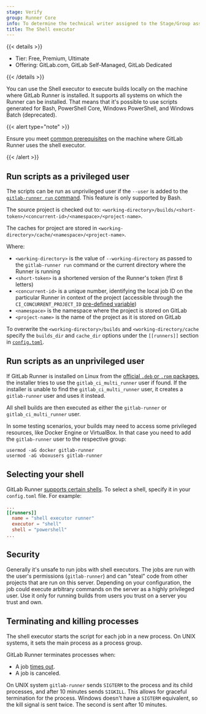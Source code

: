```yaml
---
stage: Verify
group: Runner Core
info: To determine the technical writer assigned to the Stage/Group associated with this page, see https://handbook.gitlab.com/handbook/product/ux/technical-writing/#assignments
title: The Shell executor
---
```


{{< details >}}

- Tier: Free, Premium, Ultimate
- Offering: GitLab.com, GitLab Self-Managed, GitLab Dedicated

{{< /details >}}

You can use the Shell executor to execute builds
locally on the machine where GitLab Runner is installed. It supports all systems on
which the Runner can be installed. That means that it's possible to use scripts
generated for Bash, PowerShell Core, Windows PowerShell, and Windows Batch (deprecated).

{{< alert type="note" >}}

Ensure you meet [common prerequisites](_index.md#prerequisites-for-non-docker-executors)
on the machine where GitLab Runner uses the shell executor.

{{< /alert >}}

## Run scripts as a privileged user

The scripts can be run as unprivileged user if the `--user` is added to the
[`gitlab-runner run` command](../commands/_index.md#gitlab-runner-run). This feature is only supported by Bash.

The source project is checked out to:
`<working-directory>/builds/<short-token>/<concurrent-id>/<namespace>/<project-name>`.

The caches for project are stored in
`<working-directory>/cache/<namespace>/<project-name>`.

Where:

- `<working-directory>` is the value of `--working-directory` as passed to the
  `gitlab-runner run` command or the current directory where the Runner is
  running
- `<short-token>` is a shortened version of the Runner's token (first 8 letters)
- `<concurrent-id>` is a unique number, identifying the local job ID on the
  particular Runner in context of the project (accessible through the
  `CI_CONCURRENT_PROJECT_ID` [pre-defined variable](https://docs.gitlab.com/ci/variables/predefined_variables/))
- `<namespace>` is the namespace where the project is stored on GitLab
- `<project-name>` is the name of the project as it is stored on GitLab

To overwrite the `<working-directory>/builds` and `<working-directory/cache`
specify the `builds_dir` and `cache_dir` options under the `[[runners]]` section
in [`config.toml`](../configuration/advanced-configuration.md).

## Run scripts as an unprivileged user

If GitLab Runner is installed on Linux from the
[official `.deb` or `.rpm` packages](https://packages.gitlab.com/runner/gitlab-runner),
the installer tries to use the `gitlab_ci_multi_runner`
user if found. If the installer is unable to find the `gitlab_ci_multi_runner` user, it creates a `gitlab-runner` user and uses it instead.

All shell builds are then executed as either the `gitlab-runner` or
`gitlab_ci_multi_runner` user.

In some testing scenarios, your builds may need to access some privileged
resources, like Docker Engine or VirtualBox. In that case you need to add the
`gitlab-runner` user to the respective group:

```shell
usermod -aG docker gitlab-runner
usermod -aG vboxusers gitlab-runner
```

## Selecting your shell

GitLab Runner [supports certain shells](../shells/_index.md). To select a shell, specify it in your `config.toml` file. For example:

```toml
...
[[runners]]
  name = "shell executor runner"
  executor = "shell"
  shell = "powershell"
...
```

## Security

Generally it's unsafe to run jobs with shell executors. The jobs are run with
the user's permissions (`gitlab-runner`) and can "steal" code from other
projects that are run on this server. Depending on your configuration, the job
could execute arbitrary commands on the server as a highly privileged user.
Use it only for running builds from users you trust on a server you trust and own.

## Terminating and killing processes

The shell executor starts the script for each job in a new process. On
UNIX systems, it sets the main process as a process group.

GitLab Runner terminates processes when:

- A job [times out](https://docs.gitlab.com/ci/pipelines/settings/#set-a-limit-for-how-long-jobs-can-run).
- A job is canceled.

On UNIX system `gitlab-runner` sends `SIGTERM` to the process and its
child processes, and after 10 minutes sends `SIGKILL`. This allows for
graceful termination for the process. Windows doesn't have a `SIGTERM`
equivalent, so the kill signal is sent twice. The second is sent after
10 minutes.
